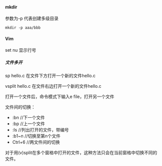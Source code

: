 #### mkdir

参数为-p 代表创建多级目录

```
mkdir -p aaa/bbb
```

#### Vim

set nu 显示行号

##### 文件多开

sp hello.c 在文件下方打开一个新的文件hello.c

vsplit hello.c 在文件右边打开一个新的文件hello.c

打开一个文件后，命令模式下输入e file，打开另一个文件

文件间的切换：

- :bn    //下一个文件
- :bp    //上一个文件
- :ls    //列出打开的文件，带编号
- :b1~n  //切换至第n个文件
- Ctrl+6 //两文件间的切换

对于用(v)split在多个窗格中打开的文件，这种方法只会在当前窗格中切换不同的文件。